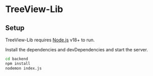 # TreeView-Lib

## Setup

TreeView-Lib requires [Node.js](https://nodejs.org/) v18+ to run.

Install the dependencies and devDependencies and start the server.

```sh
cd backend
npm install
nodemon index.js
```